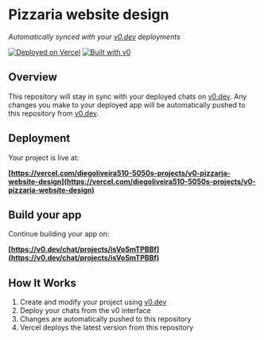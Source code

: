 # Pizzaria website design

*Automatically synced with your [v0.dev](https://v0.dev) deployments*

[![Deployed on Vercel](https://img.shields.io/badge/Deployed%20on-Vercel-black?style=for-the-badge&logo=vercel)](https://vercel.com/diegoliveira510-5050s-projects/v0-pizzaria-website-design)
[![Built with v0](https://img.shields.io/badge/Built%20with-v0.dev-black?style=for-the-badge)](https://v0.dev/chat/projects/isVoSmTPBBf)

## Overview

This repository will stay in sync with your deployed chats on [v0.dev](https://v0.dev).
Any changes you make to your deployed app will be automatically pushed to this repository from [v0.dev](https://v0.dev).

## Deployment

Your project is live at:

**[https://vercel.com/diegoliveira510-5050s-projects/v0-pizzaria-website-design](https://vercel.com/diegoliveira510-5050s-projects/v0-pizzaria-website-design)**

## Build your app

Continue building your app on:

**[https://v0.dev/chat/projects/isVoSmTPBBf](https://v0.dev/chat/projects/isVoSmTPBBf)**

## How It Works

1. Create and modify your project using [v0.dev](https://v0.dev)
2. Deploy your chats from the v0 interface
3. Changes are automatically pushed to this repository
4. Vercel deploys the latest version from this repository